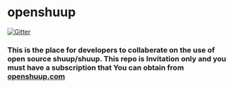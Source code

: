 # openshuup
[![Gitter](https://badges.gitter.im/Jochpe/openshuup.svg)](https://gitter.im/Jochpe/openshuup?utm_source=badge&utm_medium=badge&utm_campaign=pr-badge)

### This is the place for developers to collaberate on the use of open source shuup/shuup. This repo is Invitation only and you must have a subscription that You can obtain from [openshuup.com](https://buy.stripe.com/6oEcQm9WW2n9a0o5kk)

